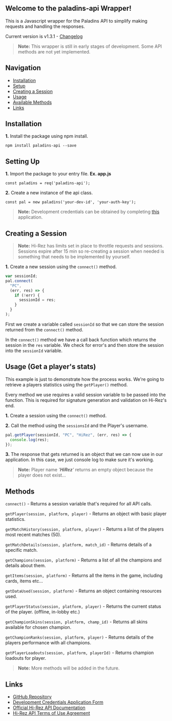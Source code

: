 ## Welcome to the paladins-api Wrapper!

This is a Javascript wrapper for the Paladins API to simplify making requests and handling the responses.

Current version is v1.3.1 - [Changelog](https://github.com/barenddt/paladins-api-nodejs/blob/master/CHANGELOG.md)

> **Note:** This wrapper is still in early stages of development. Some API methods are not yet implemented.

## Navigation

- [Installation](#installation)
- [Setup](#setting-up)
- [Creating a Session](#creating-a-session)
- [Usage](#usage-get-a-players-stats)
- [Available Methods](#methods)
- [Links](#links)

## <span id="install">Installation</span>

**1.** Install the package using npm install.

`npm install paladins-api --save`

## <span id="setup">Setting Up</span>

**1.** Import the package to your entry file. **Ex. app.js**

`const paladins = req('paladins-api');`

**2.** Create a new instance of the api class.

`const pal = new paladins('your-dev-id', 'your-auth-key');`

> **Note:**
> Development credentials can be obtained by completing [this](https://fs12.formsite.com/HiRez/form48/secure_index.html) application.

## <span id="session">Creating a Session</span>

> **Note:**
> Hi-Rez has limits set in place to throttle requests and sessions. Sessions expire after 15 min so re-creating a session when needed is something that needs to be implemented by yourself.

**1.** Create a new session using the `connect()` method.

```javascript
var sessionId;
pal.connect(
  "PC",
  (err, res) => {
    if (!err) {
      sessionId = res;
    }
  }
);
```

First we create a variable called `sessionId` so that we can store the session returned from the `connect()` method.

In the `connect()` method we have a call back function which returns the session in the `res` variable. We check for error's and then store the session into the `sessionId` variable.

## <span id="usage">Usage (Get a player's stats)</span>

This example is just to demonstrate how the process works. We're going to retrieve a players statistics using the `getPlayer()` method.

Every method we use requires a valid session variable to be passed into the function. This is required for signature generation and validation on Hi-Rez's end.

**1.** Create a session using the `connect()` method.

**2.** Call the method using the `sessionsId` and the Player's username.

```javascript
pal.getPlayer(sessionId, "PC", "HiRez", (err, res) => {
  console.log(res);
});
```

**3.** The response that gets returned is an object that we can now use in our application. In this case, we just console log to make sure it's working.

> **Note:**
> Player name <i>'**HiRez**'</i> returns an empty object because the player does not exist...

## <span id="methods">Methods</span>

`connect()` - Returns a session variable that's required for all API calls.

`getPlayer(session, platform, player)` - Returns an object with basic player statistics.

`getMatchHistory(session, platform, player)` - Returns a list of the players most recent matches (50).

`getMatchDetails(session, platform, match_id)` - Returns details of a specific match.

`getChampions(session, platform)` - Returns a list of all the champions and details about them.

`getItems(session, platform)` - Returns all the items in the game, including cards, items etc...

`getDataUsed(session, platform)` - Returns an object containing resources used.

`getPlayerStatus(session, platform, player)` - Returns the current status of the player. (offline, in-lobby etc.)

`getChampionSkins(session, platform, champ_id)` - Returns all skins available for chosen champion.

`getChampionRanks(session, platform, player)` - Returns details of the players performance with all champions.

`getPlayerLoadouts(session, platform, playerId)` - Returns champion loadouts for player.

> **Note:** More methods will be added in the future.

## <span id="links">Links</span>

- [GitHub Repository](https://github.com/barenddt/paladins-api-nodejs)
- [Development Credentials Application Form](https://fs12.formsite.com/HiRez/form48/secure_index.html)
- [Official Hi-Rez API Documentation](https://docs.google.com/a/hirezstudios.com/document/d/1OFS-3ocSx-1Rvg4afAnEHlT3917MAK_6eJTR6rzr-BM/edit)
- [Hi-Rez API Terms of Use Agreement](http://www.hirezstudios.com/wp-content/themes/hi-rez-studios/pdf/api-terms-of-use-agreement.pdf)
